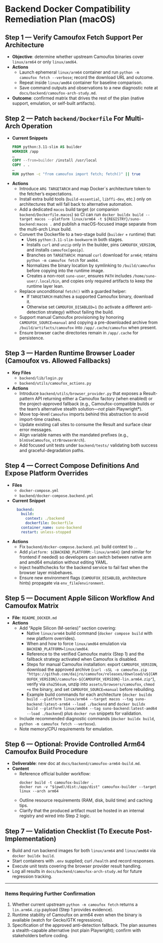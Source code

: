 <!--
System: Suno Automation
Module: Backend Docker Compatibility
File URL: docs/plans/backend-docker-macos-plan.md
Purpose: Document the remediation plan to make backend Docker image reliable on macOS (Intel and Apple Silicon)
-->

# Backend Docker Compatibility Remediation Plan (macOS)

## Step 1 — Verify Camoufox Fetch Support Per Architecture
- **Objective**: determine whether upstream Camoufox binaries cover `linux/arm64` or only `linux/amd64`.
- **Actions**
  - Launch ephemeral `linux/arm64` container and run `python -m camoufox fetch --verbose`; record the download URL and outcome.
  - Repeat inside `linux/amd64` container for baseline comparison.
  - Save command outputs and observations to a new diagnostic note at `docs/backend/camoufox-arch-study.md`.
- **Outcome**: confirmed matrix that drives the rest of the plan (native support, emulation, or self-built artifacts).

## Step 2 — Patch `backend/Dockerfile` For Multi-Arch Operation
- **Current Snippets**
  ```Dockerfile
  FROM python:3.11-slim AS builder
  WORKDIR /app
  …
  COPY --from=builder /install /usr/local
  COPY . .
  …
  RUN python -c "from camoufox import fetch; fetch()" || true
  ```
- **Actions**
  - Introduce `ARG TARGETARCH` and map Docker´s architecture token to the fetcher’s expectations.
  - Install extra build tools (`build-essential`, `libffi-dev`, etc.) only on architectures that will fall back to alternative automation.
  - Add a dedicated `macos` build target (or companion `backend/Dockerfile.macos`) so CI can run `docker buildx build --target macos --platform linux/arm64 -t ${REGISTRY}/suno-backend:macos .` and publish a macOS-focused image separate from the multi-arch Linux build.
  - Convert the Dockerfile to a two-stage build (`builder` + runtime) that:
    - Uses `python:3.11-slim-bookworm` in both stages.
    - Installs `curl` and `unzip` only in the builder, pins `CAMOUFOX_VERSION`, and installs `camoufox[geoip]`.
    - Branches on `TARGETARCH`: manual `curl` download for `arm64`; retains `python -m camoufox fetch` for `amd64`.
    - Normalizes the binary location by symlinking to `/build/camoufox` before copying into the runtime image.
    - Creates a non-root `suno-user`, ensures `PATH` includes `/home/suno-user/.local/bin`, and copies only required artifacts to keep the runtime layer lean.
  - Replace unconditional `fetch()` with a guarded helper:
    - If `TARGETARCH` matches a supported Camoufox binary, download it.
    - Otherwise set `CAMOUFOX_DISABLED=1` (to activate a different anti-detection strategy) without failing the build.
  - Support manual Camoufox provisioning by honoring `CAMOUFOX_SOURCE=manual` and copying a pre-downloaded archive from `/build/artifacts/camoufox` into `/app/.cache/camoufox` when present.
  - Ensure browser cache directories remain in `/app/.cache` for persistence.

## Step 3 — Harden Runtime Browser Loader (Camoufox vs. Allowed Fallbacks)
- **Key Files**
  - `backend/lib/login.py`
  - `backend/utils/camoufox_actions.py`
- **Actions**
  - Introduce `backend/utils/browser_provider.py` that exposes a Result-pattern API returning either a Camoufox factory (when enabled) or the project-approved fallback (e.g., Camoufox-compatible builds or the team’s alternative stealth solution—*not* plain Playwright*).
  - Move top-level `Camoufox` imports behind this abstraction to avoid import-time crashes.
  - Update existing call sites to consume the Result and surface clear error messages.
  - Align variable names with the mandated prefixes (e.g., `blnUseCamoufox`, `strBrowserArch`).
  - Add focused unit tests under `backend/tests/` validating both success and graceful-degradation paths.

## Step 4 — Correct Compose Definitions And Expose Platform Overrides
- **Files**
  - `docker-compose.yml`
  - `backend/docker-compose.backend.yml`
- **Current Snippet**
  ```yaml
    backend:
      build:
        context: ./backend
        dockerfile: Dockerfile
      container_name: suno-backend
      restart: unless-stopped
  ```
- **Actions**
  - Fix `backend/docker-compose.backend.yml` build context to `.`.
  - Add `platform: ${BACKEND_PLATFORM:-linux/arm64}` (and similar for frontend if needed) so developers can switch between native arm and amd64 emulation without editing YAML.
  - Inject healthchecks for the backend service to fail fast when the browser layer misbehaves.
  - Ensure new environment flags (`CAMOUFOX_DISABLED`, architecture hints) propagate via `env_file`/`environment`.

## Step 5 — Document Apple Silicon Workflow And Camoufox Matrix
- **File**: `README_DOCKER.md`
- **Actions**
  - Add “Apple Silicon (M-series)” section covering:
    - Native `linux/arm64` build command (`docker compose build` with new platform overrides).
    - When and how to force `linux/amd64` emulation via `BACKEND_PLATFORM=linux/amd64`.
    - Reference to the verified Camoufox matrix (Step 1) and the fallback strategy activated when Camoufox is disabled.
    - Steps for manual Camoufox installation: export `CAMOUFOX_VERSION`, download the approved archive (`curl -sSL -o camoufox.zip "https://github.com/daijro/camoufox/releases/download/v${CAMOUFOX_VERSION}/camoufox-${CAMOUFOX_VERSION}-lin.arm64.zip"`), verify via `sha256sum`, unzip into `assets/browsers/camoufox`, `chmod +x` the binary, and set `CAMOUFOX_SOURCE=manual` before rebuilding.
    - Example build commands for each architecture (`docker buildx build --platform linux/arm64 --target macos --tag suno-backend:latest-arm64 --load ./backend` and `docker buildx build --platform linux/amd64 --tag suno-backend:latest-amd64 --load ./backend`) plus `docker run` snippets for validation.
  - Include recommended diagnostic commands (`docker buildx build`, `python -m camoufox fetch --verbose`).
  - Note memory/CPU requirements for emulation.

## Step 6 — Optional: Provide Controlled Arm64 Camoufox Build Procedure
- **Deliverable**: new doc at `docs/backend/camoufox-arm64-build.md`.
- **Content**
  - Reference official builder workflow:
    ```
    docker build -t camoufox-builder .
    docker run -v "$(pwd)/dist:/app/dist" camoufox-builder --target linux --arch arm64
    ```
  - Outline resource requirements (RAM, disk, build time) and caching tips.
  - Clarify that the produced artifact must be hosted in an internal registry and wired into Step 2 logic.

## Step 7 — Validation Checklist (To Execute Post-Implementation)
- Build and run backend images for both `linux/arm64` and `linux/amd64` via `docker buildx build`.
- Start containers with `.env` supplied; curl `/health` and record responses.
- Execute unit tests covering the browser provider result handling.
- Log all results in `docs/backend/camoufox-arch-study.md` for future regression tracking.

---

### Items Requiring Further Confirmation
1. Whether current upstream `python -m camoufox fetch` returns a `lin.arm64.zip` payload (Step 1 provides evidence).
2. Runtime stability of Camoufox on arm64 even when the binary is available (watch for Gecko/GTK regressions).
3. Specification of the approved anti-detection fallback. The plan assumes a stealth-capable alternative (not plain Playwright); confirm with stakeholders before coding.
